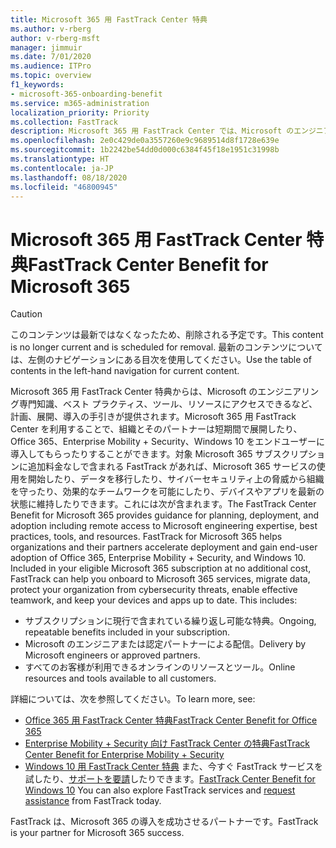 ```yaml
---
title: Microsoft 365 用 FastTrack Center 特典
ms.author: v-rberg
author: v-rberg-msft
manager: jimmuir
ms.date: 7/01/2020
ms.audience: ITPro
ms.topic: overview
f1_keywords:
- microsoft-365-onboarding-benefit
ms.service: m365-administration
localization_priority: Priority
ms.collection: FastTrack
description: Microsoft 365 用 FastTrack Center では、Microsoft のエンジニアリング専門知識、ベスト プラクティス、ツール、リソースにアクセスできるなど、計画、展開、導入の手引きが提供されます。Microsoft 365 用 FastTrack Center を利用することで、組織とそのパートナーは短期間で展開したり、Office 365、Windows 10、Enterprise Mobility + Security をエンドユーザーに導入してもらったりすることができます。
ms.openlocfilehash: 2e0c429de0a3557260e9c9689514d8f1728e639e
ms.sourcegitcommit: 1b2242be54dd0d000c6384f45f18e1951c31998b
ms.translationtype: HT
ms.contentlocale: ja-JP
ms.lasthandoff: 08/18/2020
ms.locfileid: "46800945"
---
```

# <a name="fasttrack-center-benefit-for-microsoft-365"></a><span data-ttu-id="99740-104">Microsoft 365 用 FastTrack Center 特典</span><span class="sxs-lookup"><span data-stu-id="99740-104">FastTrack Center Benefit for Microsoft 365</span></span>

> [!CAUTION]
> <span data-ttu-id="99740-105">このコンテンツは最新ではなくなったため、削除される予定です。</span><span class="sxs-lookup"><span data-stu-id="99740-105">This content is no longer current and is scheduled for removal.</span></span> <span data-ttu-id="99740-106">最新のコンテンツについては、左側のナビゲーションにある目次を使用してください。</span><span class="sxs-lookup"><span data-stu-id="99740-106">Use the table of contents in the left-hand navigation for current content.</span></span>

<span data-ttu-id="99740-p103">Microsoft 365 用 FastTrack Center 特典からは、Microsoft のエンジニアリング専門知識、ベスト プラクティス、ツール、リソースにアクセスできるなど、計画、展開、導入の手引きが提供されます。Microsoft 365 用 FastTrack Center を利用することで、組織とそのパートナーは短期間で展開したり、Office 365、Enterprise Mobility + Security、Windows 10 をエンドユーザーに導入してもらったりすることができます。対象 Microsoft 365 サブスクリプションに追加料金なしで含まれる FastTrack があれば、Microsoft 365 サービスの使用を開始したり、データを移行したり、サイバーセキュリティ上の脅威から組織を守ったり、効果的なチームワークを可能にしたり、デバイスやアプリを最新の状態に維持したりできます。これには次が含まれます。</span><span class="sxs-lookup"><span data-stu-id="99740-p103">The FastTrack Center Benefit for Microsoft 365 provides guidance for planning, deployment, and adoption including remote access to Microsoft engineering expertise, best practices, tools, and resources. FastTrack for Microsoft 365 helps organizations and their partners accelerate deployment and gain end-user adoption of Office 365, Enterprise Mobility + Security, and Windows 10. Included in your eligible Microsoft 365 subscription at no additional cost, FastTrack can help you onboard to Microsoft 365 services, migrate data, protect your organization from cybersecurity threats, enable effective teamwork, and keep your devices and apps up to date. This includes:</span></span>

- <span data-ttu-id="99740-111">サブスクリプションに現行で含まれている繰り返し可能な特典。</span><span class="sxs-lookup"><span data-stu-id="99740-111">Ongoing, repeatable benefits included in your subscription.</span></span>
- <span data-ttu-id="99740-112">Microsoft のエンジニアまたは認定パートナーによる配信。</span><span class="sxs-lookup"><span data-stu-id="99740-112">Delivery by Microsoft engineers or approved partners.</span></span>
- <span data-ttu-id="99740-113">すべてのお客様が利用できるオンラインのリソースとツール。</span><span class="sxs-lookup"><span data-stu-id="99740-113">Online resources and tools available to all customers.</span></span>
  
<span data-ttu-id="99740-114">詳細については、次を参照してください。</span><span class="sxs-lookup"><span data-stu-id="99740-114">To learn more, see:</span></span>

- [<span data-ttu-id="99740-115">Office 365 用 FastTrack Center 特典</span><span class="sxs-lookup"><span data-stu-id="99740-115">FastTrack Center Benefit for Office 365</span></span>](O365-fasttrack-benefit-for-office-365.md) 
- [<span data-ttu-id="99740-116">Enterprise Mobility + Security 向け FastTrack Center の特典</span><span class="sxs-lookup"><span data-stu-id="99740-116">FastTrack Center Benefit for Enterprise Mobility + Security</span></span>](EMS-fasttrack-benefit-for-EMS.md)
- <span data-ttu-id="99740-117">[Windows 10 用 FastTrack Center 特典](Win-10-fasttrack-benefit-for-Windows-10.md) また、今すぐ FastTrack サービスを試したり、[サポートを要請](https://go.microsoft.com/fwlink/p/?LinkId=2003903)したりできます。</span><span class="sxs-lookup"><span data-stu-id="99740-117">[FastTrack Center Benefit for Windows 10](Win-10-fasttrack-benefit-for-Windows-10.md) You can also explore FastTrack services and [request assistance](https://go.microsoft.com/fwlink/p/?LinkId=2003903) from FastTrack today.</span></span>

<span data-ttu-id="99740-118">FastTrack は、Microsoft 365 の導入を成功させるパートナーです。</span><span class="sxs-lookup"><span data-stu-id="99740-118">FastTrack is your partner for Microsoft 365 success.</span></span>
  
